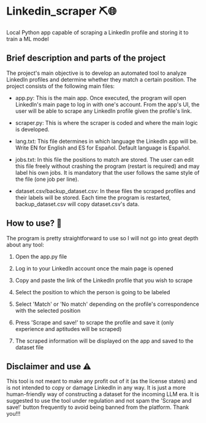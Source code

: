# Linkedin_scraper ⛏️🌐
Local Python app capable of scraping a LinkedIn profile and storing it to train a ML model

## Brief description and parts of the project
The project's main objective is to develop an automated tool to analyze LinkedIn profiles and determine whether they match a certain position. The project consists of the following main files:

* app.py: This is the main app. Once executed, the program will open LinkedIn's main page to log in with one's account. From the app's UI, the user will be able to scrape any LinkedIn profile given the profile's link.

* scraper.py: This is where the scraper is coded and where the main logic is developed.

* lang.txt: This file determines in which language the LinkedIn app will be. Write EN for English and ES for Español. Default language is Español.

* jobs.txt: In this file the positions to match are stored. The user can edit this file freely without crashing the program (restart is required) and may label his own jobs. It is mandatory that the user follows the same style of the file (one job per line).

* dataset.csv/backup_dataset.csv: In these files the scraped profiles and their labels will be stored. Each time the program is restarted, backup_dataset.csv will copy dataset.csv's data.

## How to use? 🤔
The program is pretty straightforward to use so I will not go into great depth about any tool:

1. Open the app.py file

2. Log in to your LinkedIn account once the main page is opened

3. Copy and paste the link of the LinkedIn profile that you wish to scrape

4. Select the position to which the person is going to be labeled

5. Select 'Match' or 'No match' depending on the profile's correspondence with the selected position

6. Press 'Scrape and save!' to scrape the profile and save it (only experience and aptitudes will be scraped)

7. The scraped information will be displayed on the app and saved to the dataset file


## Disclaimer and use ⚠️
This tool is not meant to make any profit out of it (as the license states) and is not intended to copy or damage LinkedIn in any way. It is just a more human-friendly way of constructing a dataset for the incoming LLM era. It is suggested to use the tool under regulation and not spam the 'Scrape and save!' button frequently to avoid being banned from the platform.
Thank you!!!
